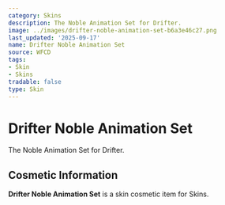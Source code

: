 ```yaml
---
category: Skins
description: The Noble Animation Set for Drifter.
image: ../images/drifter-noble-animation-set-b6a3e46c27.png
last_updated: '2025-09-17'
name: Drifter Noble Animation Set
source: WFCD
tags:
- Skin
- Skins
tradable: false
type: Skin
---
```


# Drifter Noble Animation Set

The Noble Animation Set for Drifter.

## Cosmetic Information

**Drifter Noble Animation Set** is a skin cosmetic item for Skins.

